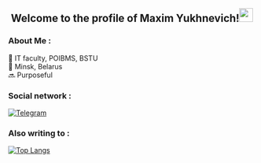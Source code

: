 <h2 align="center">
Welcome to the profile of Maxim Yukhnevich!<img src="https://media.giphy.com/media/hvRJCLFzcasrR4ia7z/giphy.gif" width="28"> 
</h2>

<h3>About Me :</h3>
🏢 IT faculty, POIBMS, BSTU<br>
📍 Minsk, Belarus<br>
🔜 Purposeful

<h3>Social network :</h3>

<div id="badges">
  </a>
  <a href="https://web.telegram.org/k/#@nerv_120">
    <img src="https://img.shields.io/badge/Telegram-blue?style=for-the-badge&logo=telegram&logoColor=white" alt="Telegram"/>
  </a>
</div>
<a></a>

<h3>Also writing to :</h3>

[![Top Langs](https://github-readme-stats.vercel.app/api/top-langs/?username=maksimka999&layout=compact&theme=react)](https://github.com/anuraghazra/github-readme-stats)

<!--
**KirillKorenevskiy/KirillKorenevskiy** is a ✨ _special_ ✨ repository because its `README.md` (this file) appears on your GitHub profile.

Here are some ideas to get you started:

- 🔭 I’m currently working on ...
- 🌱 I’m currently learning ...
- 👯 I’m looking to collaborate on ...
- 🤔 I’m looking for help with ...
- 💬 Ask me about ...
- 📫 How to reach me: ...
- 😄 Pronouns: ...
- ⚡ Fun fact: ...
-->

